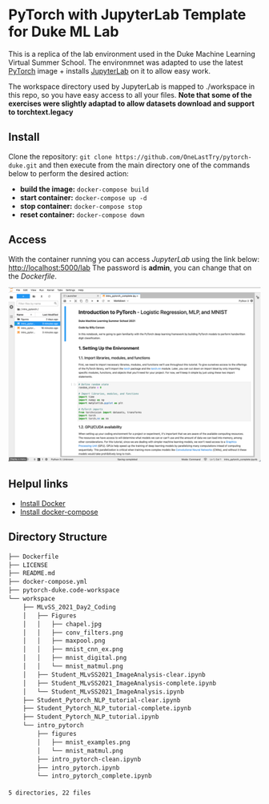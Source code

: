 # PyTorch with JupyterLab Template for Duke ML Lab

This is a replica of the lab environment used in the Duke Machine Learning Virtual Summer School. The environmnet was adapted to use the latest [PyTorch](https://pytorch.org) image + installs [JupyterLab](https://jupyterlab.readthedocs.io/en/latest/) on it to allow easy work.

The workspace directory used by JupyterLab is mapped to ./workspace in this repo, so you have easy access to all your files.
**Note that some of the exercises were slightly adaptad to allow datasets download and support to torchtext.legacy**

## Install

Clone the repository: `git clone https://github.com/OneLastTry/pytorch-duke.git` and then execute from the main directory one of the commands below to perform the desired action:

- **build the image:** `docker-compose build`
- **start container:** `docker-compose up -d`
- **stop container:** `docker-compose stop`
- **reset container:** `docker-compose down`

## Access

With the container running you can access _JupyterLab_ using the link below:
[http://localhost:5000/lab](http://localhost:5000/lab)
The password is **admin**, you can change that on the _Dockerfile_.

![screen](misc/screenshot.png)

## Helpul links

- [Install Docker](https://docs.docker.com/get-docker/)
- [Install docker-compose](https://docs.docker.com/compose/install/)

## Directory Structure

```bash
├── Dockerfile
├── LICENSE
├── README.md
├── docker-compose.yml
├── pytorch-duke.code-workspace
└── workspace
    ├── MLvSS_2021_Day2_Coding
    │   ├── Figures
    │   │   ├── chapel.jpg
    │   │   ├── conv_filters.png
    │   │   ├── maxpool.png
    │   │   ├── mnist_cnn_ex.png
    │   │   ├── mnist_digital.png
    │   │   └── mnist_matmul.png
    │   ├── Student_MLvSS2021_ImageAnalysis-clear.ipynb
    │   ├── Student_MLvSS2021_ImageAnalysis-complete.ipynb
    │   └── Student_MLvSS2021_ImageAnalysis.ipynb
    ├── Student_Pytorch_NLP_tutorial-clear.ipynb
    ├── Student_Pytorch_NLP_tutorial-complete.ipynb
    ├── Student_Pytorch_NLP_tutorial.ipynb
    └── intro_pytorch
        ├── figures
        │   ├── mnist_examples.png
        │   └── mnist_matmul.png
        ├── intro_pytorch-clean.ipynb
        ├── intro_pytorch.ipynb
        └── intro_pytorch_complete.ipynb

5 directories, 22 files
```
